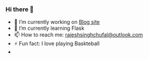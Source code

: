 ### Hi there 👋

- 🔭 I’m currently working on <a href ='http://rajeshsingh.pythonanywhere.com/'>Blog site</a>
- 🌱 I’m currently learning Flask
- 📫 How to reach me: rajeshsinghchufal@outlook.com 
- ⚡ Fun fact: I love playing Baskteball
- 
